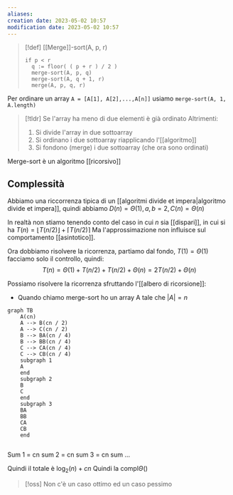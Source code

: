 ```yaml
---
aliases: 
creation date: 2023-05-02 10:57
modification date: 2023-05-02 10:57
---
```



>[!def] [[Merge]]-sort(A, p, r)
>```clike
>if p < r
>	q := floor( ( p + r ) / 2 )
>	merge-sort(A, p, q)
>	merge-sort(A, q + 1, r)
>	merge(A, p, q, r)
>```



Per ordinare un array `A = [A[1], A[2],...,A[n]]` usiamo `merge-sort(A, 1, A.length)`

>[!tldr]
>Se l'array ha meno di due elementi
>	è già ordinato
>Altrimenti:
>	1. Si divide l'array in due sottoarray
>	2. Si ordinano i due sottoarray riapplicando l'[[algoritmo]]
>	3. Si fondono (merge) i due sottoarray (che ora sono ordinati)

Merge-sort è un algoritmo [[ricorsivo]]

## Complessità
Abbiamo una riccorrenza tipica di un [[algoritmi divide et impera|algoritmo divide et impera]], quindi abbiamo
$D(n) = \Theta(1), a,b = 2, C(n) = \Theta(n)$

In realtà non stiamo tenendo conto del caso in cui $n$ sia [[dispari]], in cui si ha $T(n) = \lfloor T(n / 2) \rfloor + \lceil T(n / 2)\rceil$
Ma l'approssimazione non influisce sul comportamento [[asintotico]].

Ora dobbiamo risolvere la ricorrenza, partiamo dal fondo, $T(1) = \Theta(1)$ facciamo solo il controllo, quindi:
$$T(n) = \Theta(1) + T(n / 2) + T (n / 2) + \Theta(n) = 2T(n / 2) + \Theta(n)$$

Possiamo risolvere la ricorrenza sfruttando l'[[albero di ricorsione]]:
- Quando chiamo merge-sort ho un array A tale che $|A| = n$

```mermaid
graph TB
	A(cn)
	A --> B(cn / 2)
	A --> C(cn / 2)
	B --> BA(cn / 4)
	B --> BB(cn / 4)
	C --> CA(cn / 4)
	C --> CB(cn / 4)
	subgraph 1
	A
	end
	subgraph 2
	B
	C
	end
	subgraph 3
	BA
	BB
	CA
	CB
	end
	
```
Sum 1 = cn
sum 2 = cn
sum 3 = cn
sum ...


Quindi il totale è $\log_{2}(n) + cn$
Quindi la compl$\Theta()$

>[!oss]
>Non c'è un caso ottimo ed un caso pessimo